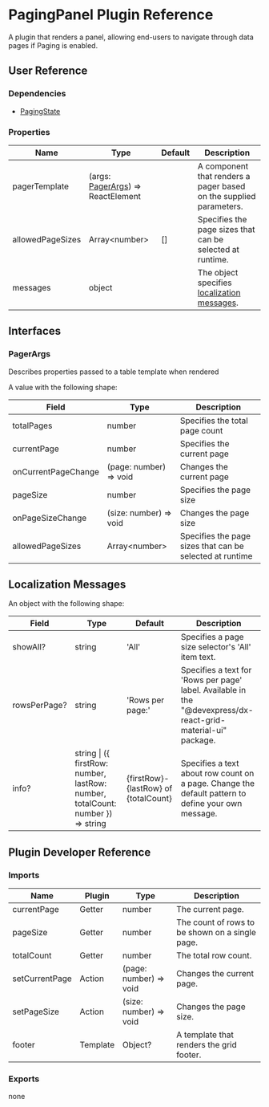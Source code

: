 # PagingPanel Plugin Reference

A plugin that renders a panel, allowing end-users to navigate through data pages if Paging is enabled.

## User Reference

### Dependencies

- [PagingState](paging-state.md)

### Properties

Name | Type | Default | Description
-----|------|---------|------------
pagerTemplate | (args: [PagerArgs](#pager-args)) => ReactElement | | A component that renders a pager based on the supplied parameters.
allowedPageSizes | Array&lt;number&gt; | [] | Specifies the page sizes that can be selected at runtime.
messages | object | | The object specifies [localization messages](#localization-messages).

## Interfaces

### <a name="pager-args"></a>PagerArgs

Describes properties passed to a table template when rendered

A value with the following shape:

Field | Type | Description
------|------|------------
totalPages | number | Specifies the total page count
currentPage | number | Specifies the current page
onCurrentPageChange | (page: number) => void | Changes the current page
pageSize | number | Specifies the page size
onPageSizeChange | (size: number) => void | Changes the page size
allowedPageSizes | Array&lt;number&gt; | Specifies the page sizes that can be selected at runtime

## Localization Messages

An object with the following shape:

Field | Type | Default | Description
------|------|---------|------------
showAll? | string | 'All' | Specifies a page size selector's 'All' item text.
rowsPerPage? | string | 'Rows per page:' | Specifies a text for 'Rows per page' label. Available in the "@devexpress/dx-react-grid-material-ui" package.
info? | string &#124; ({ firstRow: number, lastRow: number, totalCount: number }) => string | {firstRow}-{lastRow} of {totalCount} | Specifies a text about row count on a page. Change the default pattern to define your own message.

## Plugin Developer Reference

### Imports

Name | Plugin | Type | Description
-----|--------|------|------------
currentPage | Getter | number | The current page.
pageSize | Getter | number | The count of rows to be shown on a single page.
totalCount | Getter | number | The total row count.
setCurrentPage | Action | (page: number) => void | Changes the current page.
setPageSize | Action | (size: number) => void | Changes the page size.
footer | Template | Object? | A template that renders the grid footer.

### Exports

none
